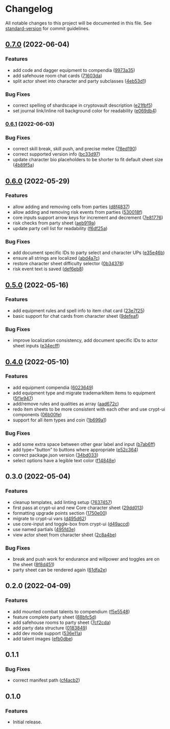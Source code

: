 # Changelog

All notable changes to this project will be documented in this file. See [standard-version](https://github.com/conventional-changelog/standard-version) for commit guidelines.

## [0.7.0](https://github.com/OfficerHalf/cryptomancer-fvtt/compare/v0.6.1...v0.7.0) (2022-06-04)


### Features

* add code and dagger equipment to compendia ([9973a35](https://github.com/OfficerHalf/cryptomancer-fvtt/commit/9973a351154012c221391c718b438a4b63f3f5ec))
* add safehouse room chat cards ([71603da](https://github.com/OfficerHalf/cryptomancer-fvtt/commit/71603da8c547f10d5642350cc64fbf8df744bf8c))
* split actor sheet into character and party subclasses ([4eb53d1](https://github.com/OfficerHalf/cryptomancer-fvtt/commit/4eb53d1fa3b141a2ad72468e3a997b08232d8a23))


### Bug Fixes

* correct spelling of shardscape in cryptovault description ([e21fbf5](https://github.com/OfficerHalf/cryptomancer-fvtt/commit/e21fbf54c2e232c8368e2035f2f89afb8604243d))
* set journal link/inline roll background color for readability ([e069db4](https://github.com/OfficerHalf/cryptomancer-fvtt/commit/e069db4869945427f8e744a75f9c1c789c410b58))

### [0.6.1](https://github.com/OfficerHalf/cryptomancer-fvtt/compare/v0.6.0...v0.6.1) (2022-06-03)


### Bug Fixes

* correct skill break, skill push, and precise melee ([78ed190](https://github.com/OfficerHalf/cryptomancer-fvtt/commit/78ed1909f5eac89547491c67ea4ca02c87a1b25a))
* correct supported version info ([bc33d97](https://github.com/OfficerHalf/cryptomancer-fvtt/commit/bc33d97d2ac5f310a1e1989bc9d1d41886fed830))
* update character bio placeholders to be shorter to fit default sheet size ([4b89f5a](https://github.com/OfficerHalf/cryptomancer-fvtt/commit/4b89f5a0d42a5dfe0f94f066bd8e697771b5a627))

## [0.6.0](https://github.com/OfficerHalf/cryptomancer-fvtt/compare/v0.5.0...v0.6.0) (2022-05-29)


### Features

* allow adding and removing cells from parties ([d8f4837](https://github.com/OfficerHalf/cryptomancer-fvtt/commit/d8f48372d9d6a4a60f4ce9c06f6ab12d1062a8a0))
* allow adding and removing risk events from parties ([530018f](https://github.com/OfficerHalf/cryptomancer-fvtt/commit/530018fd7e2294a1113fccb64733b2ef0a7e77fa))
* core inputs support arrow keys for increment and decrement ([7e81776](https://github.com/OfficerHalf/cryptomancer-fvtt/commit/7e81776e2494490a2f918bc931ff37606907f711))
* risk checks from party sheet ([aeb919a](https://github.com/OfficerHalf/cryptomancer-fvtt/commit/aeb919a69fd5ad7b2f8bf9e3f46aaa971716d67c))
* update party cell list for readability ([f6df25a](https://github.com/OfficerHalf/cryptomancer-fvtt/commit/f6df25af397490680e13262aaebe6df4136880b9))


### Bug Fixes

* add document specific IDs to party select and character UPs ([e35e46b](https://github.com/OfficerHalf/cryptomancer-fvtt/commit/e35e46b23b6da0614f490793b715e3dcc1850d2a))
* ensure all strings are localized ([abd4a7c](https://github.com/OfficerHalf/cryptomancer-fvtt/commit/abd4a7cd3a3f17089aa4e521a90ff1a2dd5d595b))
* restore character sheet difficulty selector ([0b34378](https://github.com/OfficerHalf/cryptomancer-fvtt/commit/0b34378962fd4d2ac82a50e620bd378b00118dfb))
* risk event text is saved ([def6eb8](https://github.com/OfficerHalf/cryptomancer-fvtt/commit/def6eb8d49a83fdf9c56cef56194c13b54f77d59))

## [0.5.0](https://github.com/OfficerHalf/cryptomancer-fvtt/compare/v0.4.0...v0.5.0) (2022-05-16)


### Features

* add equipment rules and spell info to item chat card ([23e7f25](https://github.com/OfficerHalf/cryptomancer-fvtt/commit/23e7f25106f599c43ca3127bbc5d673b7ca64394))
* basic support for chat cards from character sheet ([9defeaf](https://github.com/OfficerHalf/cryptomancer-fvtt/commit/9defeaf770243f68c6152ffa231d9636be1966b2))


### Bug Fixes

* improve localization consistency, add document specific IDs to actor sheet inputs ([e34ecff](https://github.com/OfficerHalf/cryptomancer-fvtt/commit/e34ecff0ba31f7eb2de3f6d5396e2d2b112f7240))

## [0.4.0](https://github.com/OfficerHalf/cryptomancer-fvtt/compare/v0.3.0...v0.4.0) (2022-05-10)


### Features

* add equipment compendia ([6023649](https://github.com/OfficerHalf/cryptomancer-fvtt/commit/6023649116619cf0ac1e38f64652c90dc2bb3668))
* add equipment type and migrate trademarkItem items to equipment ([5f1e947](https://github.com/OfficerHalf/cryptomancer-fvtt/commit/5f1e947e63299ccf955d5f8e327c8a64e947c359))
* add/remove rules and qualities as array ([aad672c](https://github.com/OfficerHalf/cryptomancer-fvtt/commit/aad672c6a2d004907b49da967bcf4d1ffc3d5d68))
* redo item sheets to be more consistent with each other and use crypt-ui components ([06b00fe](https://github.com/OfficerHalf/cryptomancer-fvtt/commit/06b00fed38e17768b8833416a8e3813e30e5b58f))
* support for all item types and coin ([1b699a1](https://github.com/OfficerHalf/cryptomancer-fvtt/commit/1b699a104f1fceb5116db5a70b9d2ed02b39f403))


### Bug Fixes

* add some extra space between other gear label and input ([b7ab6ff](https://github.com/OfficerHalf/cryptomancer-fvtt/commit/b7ab6ff2c041eb6a019f7bca77533a8ea5b2cb6b))
* add type="button" to buttons where appropriate ([e52c364](https://github.com/OfficerHalf/cryptomancer-fvtt/commit/e52c3643500e38786b859dfeb90a68c4f7e1998c))
* correct package.json version ([34bd033](https://github.com/OfficerHalf/cryptomancer-fvtt/commit/34bd033614c2607cfa8cc71da5e89b2da3cec118))
* select options have a legible text color ([f14848e](https://github.com/OfficerHalf/cryptomancer-fvtt/commit/f14848eee2f1b1141f322493e13a031276bfc81d))

## 0.3.0 (2022-05-04)

### Features

- cleanup templates, add linting setup ([7637457](https://github.com/OfficerHalf/cryptomancer-fvtt/commit/7637457fe0489fa5858db27cae91248fa27f2dca))
- first pass at crypt-ui and new Core character sheet ([29dd013](https://github.com/OfficerHalf/cryptomancer-fvtt/commit/29dd013358b7b1ff8a483d53856a71667c3cfeb6))
- formatting upgrade points section ([1750e00](https://github.com/OfficerHalf/cryptomancer-fvtt/commit/1750e00aacafbb32613bb6c4ff6951c5dad9e9b4))
- migrate to crypt-ui vars ([d495d62](https://github.com/OfficerHalf/cryptomancer-fvtt/commit/d495d6249ad6059b2097a5d76ba39e243a4a8868))
- use core-input and toggle-box from crypt-ui ([d49accd](https://github.com/OfficerHalf/cryptomancer-fvtt/commit/d49accd7354630965f0ea4cf16a8f6a49e258648))
- use named partials ([495fd3e](https://github.com/OfficerHalf/cryptomancer-fvtt/commit/495fd3eb2276a7fa3d187168c154b0fb4aa7979a))
- view actor sheet from character sheet ([2c8a4be](https://github.com/OfficerHalf/cryptomancer-fvtt/commit/2c8a4be6d2899b56fc5b904456c4510320f2b809))

### Bug Fixes

- break and push work for endurance and willpower and toggles are on the sheet ([8f8d451](https://github.com/OfficerHalf/cryptomancer-fvtt/commit/8f8d4516fe9f67d212ad2c6f9ef6a2e4dc7bad3b))
- party sheet can be rendered again ([61dfa2e](https://github.com/OfficerHalf/cryptomancer-fvtt/commit/61dfa2ef733b8ddb6d3902887068890c5115d3ef))

## 0.2.0 (2022-04-09)

### Features

- add mounted combat talents to compendium ([f5e5548](https://github.com/OfficerHalf/cryptomancer-fvtt/commit/f5e5548f1c5acea6e76a9a4ac7beba4ea54b6822))
- feature complete party sheet ([88bfc5d](https://github.com/OfficerHalf/cryptomancer-fvtt/commit/88bfc5d0eeac6385e42a821854c5ddb2c5b999e3))
- add safehouse rooms to party sheet ([7cf2cda](https://github.com/OfficerHalf/cryptomancer-fvtt/commit/7cf2cda172cdbd3d2e3c7df2fecfaec27204df8d))
- add party data structure ([0183849](https://github.com/OfficerHalf/cryptomancer-fvtt/commit/0183849c560529462e9674bc4890d5383ccc3814))
- add dev mode support ([536e11a](https://github.com/OfficerHalf/cryptomancer-fvtt/commit/536e11a0eef3b944b4ddf64fa913cf4c34fd79fb))
- add talent images ([efb0dbe](https://github.com/OfficerHalf/cryptomancer-fvtt/commit/efb0dbec76706ec3cada4ffba38d4a48eaca858f))

## 0.1.1

### Bug Fixes

- correct manifest path ([cf4acb2](https://github.com/OfficerHalf/cryptomancer-fvtt/commit/cf4acb2ddc3f385b940f942d91972c399e7de963))

## 0.1.0

### Features

- Initial release.
